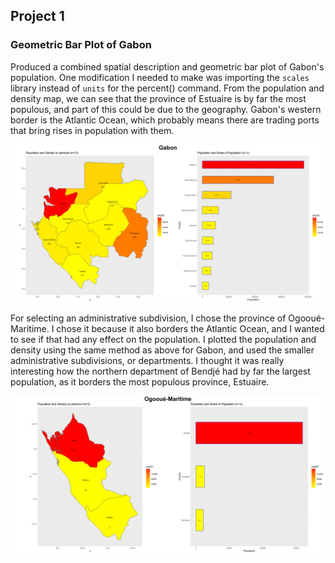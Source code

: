 ## Project 1

### Geometric Bar Plot of Gabon

Produced a combined spatial description and geometric bar plot of Gabon's population. One modification I needed to make was importing the `scales` library instead of `units` for the percent() command. From the population and density map, we can see that the province of Estuaire is by far the most populous, and part of this could be due to the geography. Gabon's western border is the Atlantic Ocean, which probably means there are trading ports that bring rises in population with them. 

![](gabon.png)

For selecting an administrative subdivision, I chose the province of Ogooué-Maritime. I chose it because it also borders the Atlantic Ocean, and I wanted to see if that had any effect on the population. I plotted the population and density using the same method as above for Gabon, and used the smaller administrative subdivisions, or departments. I thought it was really interesting how the northern department of Bendjé had by far the largest population, as it borders the most populous province, Estuaire.

![](ogoouemaritime.png)
